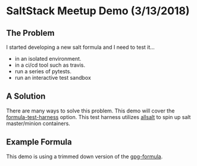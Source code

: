 # SaltStack Meetup Demo (3/13/2018)


## <a name='problem'></a> The Problem

I started developing a new salt formula and I need to test it...

* in an isolated environment.
* in a ci/cd tool such as travis.
* run a series of pytests.
* run an interactive test sandbox


## <a name='solution'></a> A Solution

There are many ways to solve this problem. This demo will cover the [formula-test-harness](https://github.com/intuitivetechnologygroup/formula-test-harness) option.
This test harness utilizes [allsalt](https://github.com/simplyadrian/allsalt) to spin up salt master/minion containers.


## <a name='example-formula'></a> Example Formula

This demo is using a trimmed down version of the [gpg-formula](https://github.com/meganlkm/gpg-formula).

